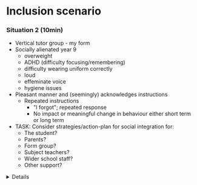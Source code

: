 Inclusion scenario
==================


### Situation 2 (10min)

* Vertical tutor group - my form
* Socially alienated year 9
    * overweight
    * ADHD (difficulty focusing/remembering)
    * difficulty wearing uniform correctly
    * loud
    * effeminate voice
    * hygiene issues
* Pleasant manner and (seemingly) acknowledges instructions
    * Repeated instructions
        * "I forgot"; repeated response
        * No impact or meaningful change in behaviour either short term or long term
* TASK: Consider strategies/action-plan for social integration for:
    * The student?
    * Parents?
    * Form group?
    * Subject teachers?
    * Wider school staff?
    * Other support?

<details>

* My form were between 'tolerant' to 'accepting' - One of us
    * peer - planner and pen check each day
    * The wider school was more challenging
</details>


